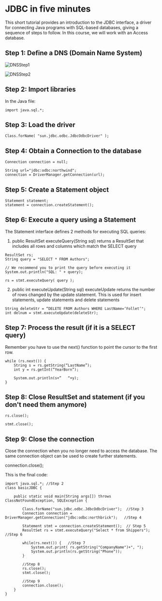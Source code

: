 
# JDBC in five minutes

This short tutorial provides an introduction to the JDBC interface, a driver for connecting Java programs with SQL-based databases, giving a sequence of steps to follow.
In this course, we will work with an Access database. 



## Step 1: Define a DNS (Domain Name System)

![DNSStep1](http://github.com/josuneha/JDBC/DNSStep1.jpg)

![DNSStep2](http://github.com/josuneha/JDBC/DNSStep2.jpg)


## Step 2: Import libraries 
In the Java file:
```
import java.sql.*;
```

## Step 3: Load the driver

```
Class.forName( "sun.jdbc.odbc.JdbcOdbcDriver" );
```

## Step 4: Obtain a Connection to the database
```
Connection connection = null;

String url="jdbc:odbc:northwind";	         
connection = DriverManager.getConnection(url); 
```

## Step 5: Create a Statement object
```
Statement statement;
statement = connection.createStatement();
```

## Step 6: Execute a query using a Statement

The Statement interface defines 2 methods for executing SQL queries:

1) public ResultSet executeQuery(String sql)
 returns a ResultSet that includes all rows and columns which match the SELECT query
 
 ```
ResultSet rs;
String query = "SELECT * FROM Authors";

// We recommend you to print the query before executing it
System.out.println("SQL: " + query);

rs = stmt.executeQuery( query );

```
 
2) public int executeUpdate(String sql)
executeUpdate returns the number of rows changed by the update statement. This is used for insert statements, update statements and delete statements

```
String deleteStr = “DELETE FROM Authors WHERE LastName=‘Follet’";
int delnum = stmt.executeUpdate(deleteStr);
```



## Step 7: Process the result (if it is a SELECT query)

Remember you have to use the next() function to point the cursor to the first row.

```
while (rs.next()) {
    String s = rs.getString(“LastName”);
    int y = rs.getInt(“YearBorn”);
    
    System.out.println(s+”   “+y);
} 
```
## Step 8: Close ResultSet and statement (if you don't need them anymore)

```
rs.close();

stmt.close();
```
## Step 9: Close the connection

Close the connection when you no longer need to access the database. The same connection object can be used to create further statements.

connection.close();



This is the final code: 
```
import java.sql.*; //Step 2
class basicJDBC {

    public static void main(String args[]) throws ClassNotFoundException, SQLException {

        Class.forName("sun.jdbc.odbc.JdbcOdbcDriver");  //Step 3
        Connection connection = DriverManager.getConnection("jdbc:odbc:northbrick");   //Step 4
        
        Statement stmt = connection.createStatement();  // Step 5
        ResultSet rs = stmt.executeQuery("Select * from Shippers");   //Step 6
        
        while(rs.next()) {   //Step 7
            System.out.print( rs.getString("CompanyName")+", ");
            System.out.println(rs.getString("Phone"));
        }
        
        //Step 8
        rs.close();
        stmt.close();
        
        //Step 9
        connection.close();
    }
}
````
